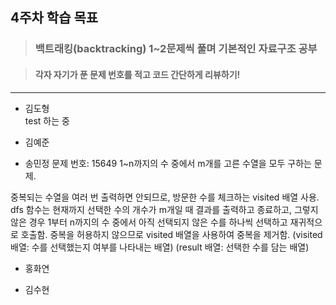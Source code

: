 ## 4주차 학습 목표
> ### 백트래킹(backtracking) 1~2문제씩 풀며 기본적인 자료구조 공부

> #### 각자 자기가 푼 문제 번호를 적고 코드 간단하게 리뷰하기! 

***
* 김도형    
test 하는 중
* 김예준

* 송민정
문제 번호: 15649
1~n까지의 수 중에서 m개를 고른 수열을 모두 구하는 문제. 

중복되는 수열을 여러 번 출력하면 안되므로, 방문한 수를 체크하는 visited 배열 사용.
dfs 함수는 현재까지 선택한 수의 개수가 m개일 때 결과를 출력하고 종료하고, 그렇지 않은 경우 1부터 n까지의 수 중에서 아직 선택되지 않은 수를 하나씩 선택하고 재귀적으로 호출함. 중복을 허용하지 않으므로 visited 배열을 사용하여 중복을 제거함.
(visited 배열: 수를 선택했는지 여부를 나타내는 배열)
(result 배열: 선택한 수를 담는 배열)

* 홍화연

* 김수현
  
  
